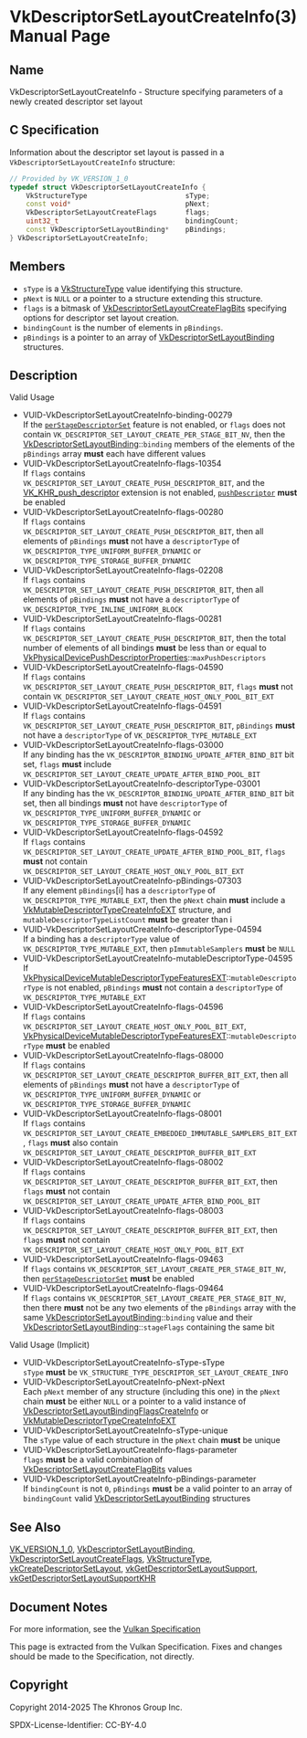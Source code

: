 # VkDescriptorSetLayoutCreateInfo(3) Manual Page

## Name

VkDescriptorSetLayoutCreateInfo - Structure specifying parameters of a newly created descriptor set layout



## [](#_c_specification)C Specification

Information about the descriptor set layout is passed in a `VkDescriptorSetLayoutCreateInfo` structure:

```c++
// Provided by VK_VERSION_1_0
typedef struct VkDescriptorSetLayoutCreateInfo {
    VkStructureType                        sType;
    const void*                            pNext;
    VkDescriptorSetLayoutCreateFlags       flags;
    uint32_t                               bindingCount;
    const VkDescriptorSetLayoutBinding*    pBindings;
} VkDescriptorSetLayoutCreateInfo;
```

## [](#_members)Members

- `sType` is a [VkStructureType](https://registry.khronos.org/vulkan/specs/latest/man/html/VkStructureType.html) value identifying this structure.
- `pNext` is `NULL` or a pointer to a structure extending this structure.
- `flags` is a bitmask of [VkDescriptorSetLayoutCreateFlagBits](https://registry.khronos.org/vulkan/specs/latest/man/html/VkDescriptorSetLayoutCreateFlagBits.html) specifying options for descriptor set layout creation.
- `bindingCount` is the number of elements in `pBindings`.
- `pBindings` is a pointer to an array of [VkDescriptorSetLayoutBinding](https://registry.khronos.org/vulkan/specs/latest/man/html/VkDescriptorSetLayoutBinding.html) structures.

## [](#_description)Description

Valid Usage

- [](#VUID-VkDescriptorSetLayoutCreateInfo-binding-00279)VUID-VkDescriptorSetLayoutCreateInfo-binding-00279  
  If the [`perStageDescriptorSet`](https://registry.khronos.org/vulkan/specs/latest/html/vkspec.html#features-perStageDescriptorSet) feature is not enabled, or `flags` does not contain `VK_DESCRIPTOR_SET_LAYOUT_CREATE_PER_STAGE_BIT_NV`, then the [VkDescriptorSetLayoutBinding](https://registry.khronos.org/vulkan/specs/latest/man/html/VkDescriptorSetLayoutBinding.html)::`binding` members of the elements of the `pBindings` array **must** each have different values
- [](#VUID-VkDescriptorSetLayoutCreateInfo-flags-10354)VUID-VkDescriptorSetLayoutCreateInfo-flags-10354  
  If `flags` contains `VK_DESCRIPTOR_SET_LAYOUT_CREATE_PUSH_DESCRIPTOR_BIT`, and the [VK\_KHR\_push\_descriptor](https://registry.khronos.org/vulkan/specs/latest/man/html/VK_KHR_push_descriptor.html) extension is not enabled, [`pushDescriptor`](https://registry.khronos.org/vulkan/specs/latest/html/vkspec.html#features-pushDescriptor) **must** be enabled
- [](#VUID-VkDescriptorSetLayoutCreateInfo-flags-00280)VUID-VkDescriptorSetLayoutCreateInfo-flags-00280  
  If `flags` contains `VK_DESCRIPTOR_SET_LAYOUT_CREATE_PUSH_DESCRIPTOR_BIT`, then all elements of `pBindings` **must** not have a `descriptorType` of `VK_DESCRIPTOR_TYPE_UNIFORM_BUFFER_DYNAMIC` or `VK_DESCRIPTOR_TYPE_STORAGE_BUFFER_DYNAMIC`
- [](#VUID-VkDescriptorSetLayoutCreateInfo-flags-02208)VUID-VkDescriptorSetLayoutCreateInfo-flags-02208  
  If `flags` contains `VK_DESCRIPTOR_SET_LAYOUT_CREATE_PUSH_DESCRIPTOR_BIT`, then all elements of `pBindings` **must** not have a `descriptorType` of `VK_DESCRIPTOR_TYPE_INLINE_UNIFORM_BLOCK`
- [](#VUID-VkDescriptorSetLayoutCreateInfo-flags-00281)VUID-VkDescriptorSetLayoutCreateInfo-flags-00281  
  If `flags` contains `VK_DESCRIPTOR_SET_LAYOUT_CREATE_PUSH_DESCRIPTOR_BIT`, then the total number of elements of all bindings **must** be less than or equal to [VkPhysicalDevicePushDescriptorProperties](https://registry.khronos.org/vulkan/specs/latest/man/html/VkPhysicalDevicePushDescriptorProperties.html)::`maxPushDescriptors`
- [](#VUID-VkDescriptorSetLayoutCreateInfo-flags-04590)VUID-VkDescriptorSetLayoutCreateInfo-flags-04590  
  If `flags` contains `VK_DESCRIPTOR_SET_LAYOUT_CREATE_PUSH_DESCRIPTOR_BIT`, `flags` **must** not contain `VK_DESCRIPTOR_SET_LAYOUT_CREATE_HOST_ONLY_POOL_BIT_EXT`
- [](#VUID-VkDescriptorSetLayoutCreateInfo-flags-04591)VUID-VkDescriptorSetLayoutCreateInfo-flags-04591  
  If `flags` contains `VK_DESCRIPTOR_SET_LAYOUT_CREATE_PUSH_DESCRIPTOR_BIT`, `pBindings` **must** not have a `descriptorType` of `VK_DESCRIPTOR_TYPE_MUTABLE_EXT`
- [](#VUID-VkDescriptorSetLayoutCreateInfo-flags-03000)VUID-VkDescriptorSetLayoutCreateInfo-flags-03000  
  If any binding has the `VK_DESCRIPTOR_BINDING_UPDATE_AFTER_BIND_BIT` bit set, `flags` **must** include `VK_DESCRIPTOR_SET_LAYOUT_CREATE_UPDATE_AFTER_BIND_POOL_BIT`
- [](#VUID-VkDescriptorSetLayoutCreateInfo-descriptorType-03001)VUID-VkDescriptorSetLayoutCreateInfo-descriptorType-03001  
  If any binding has the `VK_DESCRIPTOR_BINDING_UPDATE_AFTER_BIND_BIT` bit set, then all bindings **must** not have `descriptorType` of `VK_DESCRIPTOR_TYPE_UNIFORM_BUFFER_DYNAMIC` or `VK_DESCRIPTOR_TYPE_STORAGE_BUFFER_DYNAMIC`
- [](#VUID-VkDescriptorSetLayoutCreateInfo-flags-04592)VUID-VkDescriptorSetLayoutCreateInfo-flags-04592  
  If `flags` contains `VK_DESCRIPTOR_SET_LAYOUT_CREATE_UPDATE_AFTER_BIND_POOL_BIT`, `flags` **must** not contain `VK_DESCRIPTOR_SET_LAYOUT_CREATE_HOST_ONLY_POOL_BIT_EXT`
- [](#VUID-VkDescriptorSetLayoutCreateInfo-pBindings-07303)VUID-VkDescriptorSetLayoutCreateInfo-pBindings-07303  
  If any element `pBindings`\[i] has a `descriptorType` of `VK_DESCRIPTOR_TYPE_MUTABLE_EXT`, then the `pNext` chain **must** include a [VkMutableDescriptorTypeCreateInfoEXT](https://registry.khronos.org/vulkan/specs/latest/man/html/VkMutableDescriptorTypeCreateInfoEXT.html) structure, and `mutableDescriptorTypeListCount` **must** be greater than i
- [](#VUID-VkDescriptorSetLayoutCreateInfo-descriptorType-04594)VUID-VkDescriptorSetLayoutCreateInfo-descriptorType-04594  
  If a binding has a `descriptorType` value of `VK_DESCRIPTOR_TYPE_MUTABLE_EXT`, then `pImmutableSamplers` **must** be `NULL`
- [](#VUID-VkDescriptorSetLayoutCreateInfo-mutableDescriptorType-04595)VUID-VkDescriptorSetLayoutCreateInfo-mutableDescriptorType-04595  
  If [VkPhysicalDeviceMutableDescriptorTypeFeaturesEXT](https://registry.khronos.org/vulkan/specs/latest/man/html/VkPhysicalDeviceMutableDescriptorTypeFeaturesEXT.html)::`mutableDescriptorType` is not enabled, `pBindings` **must** not contain a `descriptorType` of `VK_DESCRIPTOR_TYPE_MUTABLE_EXT`
- [](#VUID-VkDescriptorSetLayoutCreateInfo-flags-04596)VUID-VkDescriptorSetLayoutCreateInfo-flags-04596  
  If `flags` contains `VK_DESCRIPTOR_SET_LAYOUT_CREATE_HOST_ONLY_POOL_BIT_EXT`, [VkPhysicalDeviceMutableDescriptorTypeFeaturesEXT](https://registry.khronos.org/vulkan/specs/latest/man/html/VkPhysicalDeviceMutableDescriptorTypeFeaturesEXT.html)::`mutableDescriptorType` **must** be enabled
- [](#VUID-VkDescriptorSetLayoutCreateInfo-flags-08000)VUID-VkDescriptorSetLayoutCreateInfo-flags-08000  
  If `flags` contains `VK_DESCRIPTOR_SET_LAYOUT_CREATE_DESCRIPTOR_BUFFER_BIT_EXT`, then all elements of `pBindings` **must** not have a `descriptorType` of `VK_DESCRIPTOR_TYPE_UNIFORM_BUFFER_DYNAMIC` or `VK_DESCRIPTOR_TYPE_STORAGE_BUFFER_DYNAMIC`
- [](#VUID-VkDescriptorSetLayoutCreateInfo-flags-08001)VUID-VkDescriptorSetLayoutCreateInfo-flags-08001  
  If `flags` contains `VK_DESCRIPTOR_SET_LAYOUT_CREATE_EMBEDDED_IMMUTABLE_SAMPLERS_BIT_EXT`, `flags` **must** also contain `VK_DESCRIPTOR_SET_LAYOUT_CREATE_DESCRIPTOR_BUFFER_BIT_EXT`
- [](#VUID-VkDescriptorSetLayoutCreateInfo-flags-08002)VUID-VkDescriptorSetLayoutCreateInfo-flags-08002  
  If `flags` contains `VK_DESCRIPTOR_SET_LAYOUT_CREATE_DESCRIPTOR_BUFFER_BIT_EXT`, then `flags` **must** not contain `VK_DESCRIPTOR_SET_LAYOUT_CREATE_UPDATE_AFTER_BIND_POOL_BIT`
- [](#VUID-VkDescriptorSetLayoutCreateInfo-flags-08003)VUID-VkDescriptorSetLayoutCreateInfo-flags-08003  
  If `flags` contains `VK_DESCRIPTOR_SET_LAYOUT_CREATE_DESCRIPTOR_BUFFER_BIT_EXT`, then `flags` **must** not contain `VK_DESCRIPTOR_SET_LAYOUT_CREATE_HOST_ONLY_POOL_BIT_EXT`
- [](#VUID-VkDescriptorSetLayoutCreateInfo-flags-09463)VUID-VkDescriptorSetLayoutCreateInfo-flags-09463  
  If `flags` contains `VK_DESCRIPTOR_SET_LAYOUT_CREATE_PER_STAGE_BIT_NV`, then [`perStageDescriptorSet`](https://registry.khronos.org/vulkan/specs/latest/html/vkspec.html#features-perStageDescriptorSet) **must** be enabled
- [](#VUID-VkDescriptorSetLayoutCreateInfo-flags-09464)VUID-VkDescriptorSetLayoutCreateInfo-flags-09464  
  If `flags` contains `VK_DESCRIPTOR_SET_LAYOUT_CREATE_PER_STAGE_BIT_NV`, then there **must** not be any two elements of the `pBindings` array with the same [VkDescriptorSetLayoutBinding](https://registry.khronos.org/vulkan/specs/latest/man/html/VkDescriptorSetLayoutBinding.html)::`binding` value and their [VkDescriptorSetLayoutBinding](https://registry.khronos.org/vulkan/specs/latest/man/html/VkDescriptorSetLayoutBinding.html)::`stageFlags` containing the same bit

Valid Usage (Implicit)

- [](#VUID-VkDescriptorSetLayoutCreateInfo-sType-sType)VUID-VkDescriptorSetLayoutCreateInfo-sType-sType  
  `sType` **must** be `VK_STRUCTURE_TYPE_DESCRIPTOR_SET_LAYOUT_CREATE_INFO`
- [](#VUID-VkDescriptorSetLayoutCreateInfo-pNext-pNext)VUID-VkDescriptorSetLayoutCreateInfo-pNext-pNext  
  Each `pNext` member of any structure (including this one) in the `pNext` chain **must** be either `NULL` or a pointer to a valid instance of [VkDescriptorSetLayoutBindingFlagsCreateInfo](https://registry.khronos.org/vulkan/specs/latest/man/html/VkDescriptorSetLayoutBindingFlagsCreateInfo.html) or [VkMutableDescriptorTypeCreateInfoEXT](https://registry.khronos.org/vulkan/specs/latest/man/html/VkMutableDescriptorTypeCreateInfoEXT.html)
- [](#VUID-VkDescriptorSetLayoutCreateInfo-sType-unique)VUID-VkDescriptorSetLayoutCreateInfo-sType-unique  
  The `sType` value of each structure in the `pNext` chain **must** be unique
- [](#VUID-VkDescriptorSetLayoutCreateInfo-flags-parameter)VUID-VkDescriptorSetLayoutCreateInfo-flags-parameter  
  `flags` **must** be a valid combination of [VkDescriptorSetLayoutCreateFlagBits](https://registry.khronos.org/vulkan/specs/latest/man/html/VkDescriptorSetLayoutCreateFlagBits.html) values
- [](#VUID-VkDescriptorSetLayoutCreateInfo-pBindings-parameter)VUID-VkDescriptorSetLayoutCreateInfo-pBindings-parameter  
  If `bindingCount` is not `0`, `pBindings` **must** be a valid pointer to an array of `bindingCount` valid [VkDescriptorSetLayoutBinding](https://registry.khronos.org/vulkan/specs/latest/man/html/VkDescriptorSetLayoutBinding.html) structures

## [](#_see_also)See Also

[VK\_VERSION\_1\_0](https://registry.khronos.org/vulkan/specs/latest/man/html/VK_VERSION_1_0.html), [VkDescriptorSetLayoutBinding](https://registry.khronos.org/vulkan/specs/latest/man/html/VkDescriptorSetLayoutBinding.html), [VkDescriptorSetLayoutCreateFlags](https://registry.khronos.org/vulkan/specs/latest/man/html/VkDescriptorSetLayoutCreateFlags.html), [VkStructureType](https://registry.khronos.org/vulkan/specs/latest/man/html/VkStructureType.html), [vkCreateDescriptorSetLayout](https://registry.khronos.org/vulkan/specs/latest/man/html/vkCreateDescriptorSetLayout.html), [vkGetDescriptorSetLayoutSupport](https://registry.khronos.org/vulkan/specs/latest/man/html/vkGetDescriptorSetLayoutSupport.html), [vkGetDescriptorSetLayoutSupportKHR](https://registry.khronos.org/vulkan/specs/latest/man/html/vkGetDescriptorSetLayoutSupportKHR.html)

## [](#_document_notes)Document Notes

For more information, see the [Vulkan Specification](https://registry.khronos.org/vulkan/specs/latest/html/vkspec.html#VkDescriptorSetLayoutCreateInfo)

This page is extracted from the Vulkan Specification. Fixes and changes should be made to the Specification, not directly.

## [](#_copyright)Copyright

Copyright 2014-2025 The Khronos Group Inc.

SPDX-License-Identifier: CC-BY-4.0